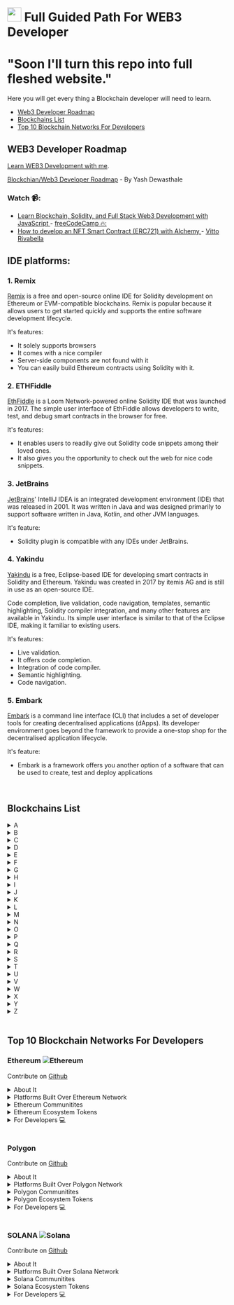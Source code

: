# <a href="https://github.com/yashdev9274" target="_blank" rel="noreferrer"><img src="https://raw.githubusercontent.com/danielcranney/readme-generator/main/public/icons/socials/github.svg" width="32" height="32" /></a> Full Guided Path For WEB3 Developer

# "Soon I'll turn this repo into full fleshed website."

Here you will get every thing a Blockchain developer will need to learn. 

<ul>
<li><a href="#-web3-developer-roadmap">Web3 Developer Roadmap</a></li>
<li><a href="#-blockchains-list">Blockchains List</a></li>
<li><a href="#-Top-10-Blockchain-Networks-For-Developers">Top 10 Blockchain Networks For Developers</a></li>
</ul>

## WEB3 Developer Roadmap

[Learn WEB3 Development with me](Developers\README.md).


[Blockchian/Web3 Developer Roadmap](https://whimsical.com/blockchain-roadmap-BHdhWb6i7EcWmAWC3LafPh) - By Yash Dewasthale

<!-- ### Reading Section 📖:

-  [Blockchain Roadmap: Zero to Hero](https://medium.com/@Kartikey_verma/blockchain-roadmap-zero-to-hero-9c89e963e59c) - [Kartikey Verma](https://medium.com/@Kartikey_verma)↗️ -->

### Watch 📹:

-  [Learn Blockchain, Solidity, and Full Stack Web3 Development with JavaScript ](https://www.youtube.com/watch?v=gyMwXuJrbJQ) - [freeCodeCamp 🔥:](https://www.freecodecamp.org/)
-  [How to develop an NFT Smart Contract (ERC721) with Alchemy ](https://www.youtube.com/watch?v=veBu03A6ptw) - [Vitto Rivabella](https://vitto.cc/)

## IDE platforms:

### 1. Remix

[Remix](https://remix.ethereum.org/) is a free and open-source online IDE for Solidity development on Ethereum or EVM-compatible blockchains. Remix is popular because it allows users to get started quickly and supports the entire software development lifecycle.

It's features:

- It solely supports browsers
- It comes with a nice compiler
- Server-side components are not found with it
- You can easily build Ethereum contracts using Solidity with it.

### 2. ETHFiddle

[EthFiddle](https://ethfiddle.com/) is a Loom Network-powered online Solidity IDE that was launched in 2017. The simple user interface of EthFiddle allows developers to write, test, and debug smart contracts in the browser for free.

It's features:

- It enables users to readily give out Solidity code snippets among their loved ones.
- It also gives you the opportunity to check out the web for nice code snippets.

### 3. JetBrains

[JetBrains](https://www.jetbrains.com/)' IntelliJ IDEA is an integrated development environment (IDE) that was released in 2001. It was written in Java and was designed primarily to support software written in Java, Kotlin, and other JVM languages.

It's feature:

- Solidity plugin is compatible with any IDEs under JetBrains.

### 4. Yakindu

[Yakindu](https://marketplace.eclipse.org/content/yakindu-solidity-tools) is a free, Eclipse-based IDE for developing smart contracts in Solidity and Ethereum. Yakindu was created in 2017 by itemis AG and is still in use as an open-source IDE.

Code completion, live validation, code navigation, templates, semantic highlighting, Solidity compiler integration, and many other features are available in Yakindu. Its simple user interface is similar to that of the Eclipse IDE, making it familiar to existing users.

It's features:

- Live validation.
- It offers code completion.
- Integration of code compiler.
- Semantic highlighting.
- Code navigation.

### 5. Embark

[Embark](https://framework.embarklabs.io/) is a command line interface (CLI) that includes a set of developer tools for creating decentralised applications (dApps). Its developer environment goes beyond the framework to provide a one-stop shop for the decentralised application lifecycle.

It's feature:

- Embark is a framework offers you another option of a software that can be used to create, test and deploy applications




<br>

## Blockchains List


<details>
<summary>A</summary>
<br>

[Algorand](https://www.algorand.foundation/)  is a self-sustaining, decentralized, blockchain-based network that supports a wide range of applications.
[Avalanche](https://www.avax.network/) is a layer one blockchain that functions as a platform for decentralized applications and custom blockchain networks. 

</details>

<details>
<summary>B</summary>
<br>

[Binance BNB](https://bnbchain.org/en) Binance is a unique ecosystem of decentralized, blockchain-based networks. The company has grown to be the leading crypto exchange in a number of countries, and their side organizations are attracting significant interest as well.

</details>

<details>
<summary>C</summary>
<br>

[Cardano](https://www.cardano.org/) Cardano was founded back in 2017, and named after the 16th century Italian polymath Gerolamo Cardano. The native ADA token takes its name from the 19th century mathematician Ada Lovelace, widely regarded as the world’s first computer programmer. The ADA token is designed to ensure that owners can participate in the operation of the network. Because of this, those who hold the cryptocurrency have the right to vote on any proposed changes to the software.

[Chainlink LINK](https://chain.link/) Chainlink, a blockchain abstraction layer that was established in 2017, enables globally interconnected smart contracts. Chainlink, a decentralised oracle network, enables blockchains to interact securely with external data feeds, events, and payment methods while providing the crucial off-chain information required by sophisticated smart contracts, which are quickly taking over as the primary type of digital contract.

A sizable open-source community of data producers, node operators, smart contract developers, researchers, security auditors, and others powers the Chainlink Network. The firm is committed to ensuring that all node operators and users who want to contribute to the network are assured decentralised involvement.

</details>

<details>
<summary>D</summary>
<br>
This is how you dropdown.
</details>

<details>
<summary>E</summary>
<br>

[Ethereum](https://ethereum.org/en/) is a decentralized open-source blockchain system that features its own cryptocurrency, Ether. ETH works as a platform for numerous other cryptocurrencies, as well as for the execution of decentralized smart contracts.

</details>

<details>
<summary>F</summary>
<br>
This is how you dropdown.
</details>

<details>
<summary>G</summary>
<br>
This is how you dropdown.
</details>

<details>
<summary>H</summary>
<br>

[Hedera](https://www.hedera.com/) The native cryptocurrency of Hedera Hashgraph, which positions itself as a rival to conventional blockchain technology and seeks to excel in speed, efficiency, and security, is Hedera (HBAR). 

Hedera A distributed ledger technology is called hashgraph (DLT). The project website claims that one way Hedera differs from other blockchains is that it makes use of a brand-new consensus technique called hashgraph. It aims to accelerate transaction processing and execution, get rid of delays, and smooth out the TPS (transactions per second) indicator. Hashgraph is promoted as an improvement in transaction cost, performance, and scalability.

Hedera's native token, HBAR, fuels the network's apps. Network services, transaction costs, in-app purchases, and micropayments are all paid for with HBAR. With HBAR tokens, developers can pay network fees for services like working with smart contracts, storing files, and exchanging currencies. Network nodes are rewarded and paid with HBAR.

Decentralized governance is a unique feature of Hedera Hashgraph. The Governing Council makes all significant decisions including pricing strategy, software improvements, and wealth management.

</details>

<details>
<summary>I</summary>
<br>
This is how you dropdown.
</details>

<details>
<summary>J</summary>
<br>
This is how you dropdown.
</details>

<details>
<summary>K</summary>
<br>
This is how you dropdown.
</details>

<details>
<summary>L</summary>
<br>
This is how you dropdown.
</details>

<details>
<summary>M</summary>
<br>
This is how you dropdown.
</details>

<details>
<summary>N</summary>
<br>
This is how you dropdown.
</details>

<details>
<summary>O</summary>
<br>
This is how you dropdown.
</details>

<details>
<summary>P</summary>
<br>
This is how you dropdown.
</details>

<details>
<summary>Q</summary>
<br>

 [Quant](https://quant.network/) With a June 2018 debut, Quant set out to connect networks and blockchains on a worldwide scale while maintaining the network's effectiveness and compatibility. By developing the first blockchain operating system, it is the first initiative to address the interoperability issue.


The project is designed as a distributed ledger operating system—and Overledger Network—for tying several blockchain networks together. The initiative claims to be the first blockchain-specific operating system.

Quant's major goal is to close the gap between various blockchains by utilising Overledger. The Overledger network, which Quant describes as the ecosystem on which the future ecosystem of the digital economy would be created, serves as the project's skeleton.
 
</details>

<details>
<summary>R</summary>
<br>
This is how you dropdown.
</details>

<details>
<summary>S</summary>
<br>
This is how you dropdown.
</details>

<details>
<summary>T</summary>
<br>
This is how you dropdown.
</details>

<details>
<summary>U</summary>
<br>
This is how you dropdown.
</details>

<details>
<summary>V</summary>
<br>
This is how you dropdown.
</details>

<details>
<summary>W</summary>
<br>
This is how you dropdown.
</details>

<details>
<summary>X</summary>
<br>
This is how you dropdown.
</details>

<details>
<summary>Y</summary>
<br>
This is how you dropdown.
</details>

<details>
<summary>Z</summary>
<br>
This is how you dropdown.
</details>





<br>

## Top 10 Blockchain Networks For Developers

### Ethereum ![Ethereum](https://raw.githubusercontent.com/ErikThiart/cryptocurrency-icons/master/16/ethereum.png "Ethereum (ETH)")

Contribute on [Github](https://github.com/ethereum/ethereum-org-website)

 <details>
<summary>About It</summary>
<br>

 [Ethereum Whitepaper](https://ethereum.org/en/whitepaper/) published by [Vitalik Buterin](https://twitter.com/VitalikButerin?s=20&t=WPTZffsZfzb9bAiPYVBtDw)
 
Ethereum is a decentralized open-source blockchain system that features its own cryptocurrency, Ether. ETH works as a platform for numerous other cryptocurrencies, as well as for the execution of decentralized smart contracts.

Ethereum was first described in a 2013 whitepaper by Vitalik Buterin. Buterin, along with other co-founders, secured funding for the project in an online public crowd sale in the summer of 2014. The project team managed to raise $18.3 million in Bitcoin, and Ethereum’s price in the Initial Coin Offering (ICO) was $0.311, with over 60 million Ether sold. Taking Ethereum’s price now, this puts the return on investment (ROI) at an annualized rate of over 270%, essentially almost quadrupling your investment every year since the summer of 2014.
 
### About Founders

Ethereum has a total of eight co-founders — an unusually large number for a crypto project. They first met on June 7, 2014, in Zug, Switzerland.

- Russian-Canadian [Vitalik Buterin](https://twitter.com/VitalikButerin?s=20&t=WPTZffsZfzb9bAiPYVBtDw) is perhaps the best known of the bunch. He authored the original white paper that first described Ethereum in 2013 and still works on improving the platform to this day. Prior to ETH, Buterin co-founded and wrote for the Bitcoin Magazine news website.
- British programmer [Gavin Wood](https://twitter.com/gavofyork?s=20&t=mU7mHJq5HFbGD_m_rGgXyA) is arguably the second most important co-founder of ETH, as he coded the first technical implementation of Ethereum in the C++ programming language, proposed Ethereum’s native programming language Solidity and was the first chief technology officer of the Ethereum Foundation. Before Ethereum, Wood was a research scientist at Microsoft. Afterward, he moved on to establish the Web3 Foundation.

### How Ethereum Is Unique?

Ethereum has pioneered the concept of a blockchain smart contract platform. Smart contracts are computer programs that automatically execute the actions necessary to fulfill an agreement between several parties on the internet. They were designed to reduce the need for trusted intermediates between contractors, thus reducing transaction costs while also increasing transaction reliability.
 
Reference [CoinMarketCap](https://coinmarketcap.com/currencies/ethereum/)

</details>
<!-- <br> -->


 <details>
<summary>Platforms Built Over Ethereum Network</summary>
<br>

<details>
<summary>Marketplace</summary>
<br>

 [OPENSEA](https://opensea.io/)
 [X2Y2](https://x2y2.io/)
 [Rarible](https://rarible.com/)
 
</details>

<details>
<summary>DeFi</summary>
<br>

 [1InchNetwork](https://1inch.io/)
 
 [Curve Swap](https://curve.fi/#/ethereum/swap)

 [Sushi](https://www.sushi.com/)

</details>

<details>
<summary>DEXs</summary>
<br>
This is how you dropdown.
</details>

<details>
<summary>DeSci</summary>
<br>
This is how you dropdown.
</details>
 
<details>
<summary>DeSocial</summary>
<br>
This is how you dropdown.
</details>
 

</details>

<!-- <br> -->

 <details>
<summary>Ethereum Communitites</summary>
<br>

### Twitter

[@ethereum](https://twitter.com/ethereum): Official account of the Ethereum Foundation.

[@ethdotorg](https://twitter.com/ethdotorg): The portal to Ethereum, built for our growing global community.

[List of influential Ethereum twitter accounts](https://hive.one/c/ethereum?page=1)

### YouTube

[Ethereum Foundation](https://www.youtube.com/c/EthereumFoundation): Keep up to date with the latest from the Ethereum Foundation.

### Reddit

[r/ethereum](https://www.reddit.com/r/ethereum/): Updates Related to Ethereum

### Discord

[Ethereum Cat Herders](https://discord.com/invite/Nz6rtfJ8Cu): Community oriented around offering project management support to Ethereum development.

[Ethereum Hackers](https://ethglobal.co/discord): Discord chat run by ETHGlobal: an online community for Ethereum hackers all over the world.

[CryptoDevs](https://discord.gg/5W5tVb3): Ethereum development focused Discord community.

[EthStaker Discord](https://discord.io/ethstaker): Community oriented around offering project management support to Ethereum development.

[Web3 University](https://discord.gg/ZH5aXDgWEU): Community focused on learning web3 development.


</details>

 <details>
<summary>Ethereum Ecosystem Tokens</summary>
<br>
This is how you dropdown.
</details>

 <details>
<summary>For Developers 💻</summary>
<br>

 Introduction to [Blockchain](https://youtu.be/_160oMzblY8) - [Anders Brownworth](https://twitter.com/anders94)
 
 'A PYTHON DEVELOPER'S INTRODUCTION TO ETHEREUM' an [article](https://ethereum.org/en/developers/tutorials/a-developers-guide-to-ethereum-part-one/) - Marc Garreau
 
 Contribute on [Github](https://github.com/ethereum/ethereum-org-website)
 
 <details>
 <summary>For Developers</summary>
 <br>

  Contribute on [Github](https://github.com/ethereum/ethereum-org-website)

 </details>
 
</details>

<br>

### Polygon

Contribute on [Github](https://github.com/maticnetwork)

 <details>
<summary>About It</summary>
<br>
 
 - [Polygon Whitepaper](https://github.com/maticnetwork/whitepaper)
 
 Polygon (previously Matic Network) is the first well-structured, easy-to-use platform for Ethereum scaling and  infrastructure development. Its core component is Polygon SDK, a modular, flexible framework that supports building multiple types of applications.
 
 Polygon (formerly Matic Network) is a Layer 2 scaling solution backed by Binance and Coinbase. The project seeks to stimulate mass adoption of cryptocurrencies by resolving the problems of scalability on many blockchains.
 
 MATIC, the native tokens of Polygon, is an ERC-20 token running on the Ethereum blockchain. The tokens are used for payment services on Polygon and as a settlement currency between users who operate within the Polygon ecosystem. The transaction fees on Polygon sidechains are also paid in MATIC tokens.
 
 ### About Founder
 
 Polygon (formerly Matic Network) was launched in October 2017. Polygon was co-founded by Jaynti Kanani, Sandeep Nailwal and Anurag Arjun, two experienced blockchain developers and a business consultant.The team included co-founder of Polygon, Jaynti Kanani. Jaynti, a full-stack developer and blockchain engineer currently serves as the CEO of Polygon.
 
 Reference [CoinMarketCap](https://coinmarketcap.com/currencies/ethereum/)
 
</details>

 <details>
<summary>Platforms Built Over Polygon Network</summary>
<br>

<details>
<summary>DAOs</summary>
<br>
This is how you dropdown.
</details>

<details>
<summary>DeFi</summary>
<br>
This is how you dropdown.
</details>

<details>
<summary>DEXs</summary>
<br>
This is how you dropdown.
</details>

<details>
<summary>DeSci</summary>
<br>
This is how you dropdown.
</details>
 
<details>
<summary>DeSocial</summary>
<br>
This is how you dropdown.
</details>
 

</details>

<!-- <br> -->

 <details>
<summary>Polygon Communitites</summary>
<!-- <br> -->

 ### Twitter
 
  - [Polygon Twitter](https://twitter.com/0xPolygon?s=20&t=e4bg63DH3Ez0COjG2XwN1A) 
  - [Polygon Ecosystem Updates](https://twitter.com/0xPolygonNews?s=20&t=dlMcXKyqZ35FQG0xg95b5g)
  - [Polygon Developers](https://twitter.com/0xPolygonDevs)
 
</details>

 <details>
<summary>Polygon Ecosystem Tokens </summary>
<br>

 - [Polygon (MATIC)](https://polygon.technology/)
 - [DAI](https://makerdao.com/en/)
 - [CHAINLINK (LINK)](https://chain.link/)
 - [Decentraland (MANA)](https://decentraland.org/)
</details>

 <details>
<summary>For Developers 💻</summary>
<br>

 Contribute on [Github](https://github.com/maticnetwork)
 
 <details>
<summary>For Developers</summary>
<br>

 Contribute on [Github](https://github.com/maticnetwork)
 
</details>
 
</details>

<br>

### SOLANA ![Solana](https://raw.githubusercontent.com/ErikThiart/cryptocurrency-icons/master/16/solana.png "Solana (SOL)")

Contribute on [Github](https://github.com/solana-labs)

 <details>
<summary>About It</summary>
<br>
 
 - [Solana Whitepaper](https://solana.com/solana-whitepaper.pdf)
 
Solana is a highly functional open source project that banks on blockchain technology’s permissionless nature to provide decentralized finance (DeFi) solutions. While the idea and initial work on the project began in 2017, Solana was officially launched in March 2020 by the Solana Foundation with headquarters in Geneva, Switzerland.

The Solana protocol is designed to facilitate decentralized app (DApp) creation. It aims to improve scalability by introducing a proof-of-history (PoH) consensus combined with the underlying proof-of-stake (PoS) consensus of the blockchain.
 
 ### About Founder
 
 [Anatoly Yakovenko](https://twitter.com/aeyakovenko?ref_src=twsrc%5Egoogle%7Ctwcamp%5Eserp%7Ctwgr%5Eauthor) is the most important person behind Solana. His professional career started at Qualcomm, where he quickly moved up the ranks and became senior staff engineer manager in 2015. Later on, his professional path shifted, and Yakovenko entered a new position as a software engineer at Dropbox.

In 2017, Yakovenko started working on a project which would later materialize as Solana. He teamed up with his Qualcomm colleague Greg Fitzgerald, and they founded a project called Solana Labs. Attracting several more former Qualcomm colleagues in the process, the Solana protocol and SOL token were released to the public in 2020.
 
 Reference [CoinMarketCap](https://coinmarketcap.com/currencies/solana/)
 
</details>

 <details>
<summary>Platforms Built Over Solana Network</summary>
<br>

<details>
<summary>DAOs</summary>
<br>
This is how you dropdown.
</details>

<details>
<summary>DeFi</summary>
<br>
This is how you dropdown.
</details>

<details>
<summary>DEXs</summary>
<br>
This is how you dropdown.
</details>

<details>
<summary>DeSci</summary>
<br>
This is how you dropdown.
</details>
 
<details>
<summary>DeSocial</summary>
<br>
This is how you dropdown.
</details>
 

</details>

<!-- <br> -->

 <details>
<summary>Solana Communitites</summary>
<!-- <br> -->

 ### Twitter
 
  - [Polygon Twitter](https://twitter.com/0xPolygon?s=20&t=e4bg63DH3Ez0COjG2XwN1A) 
  - [Polygon Ecosystem Updates](https://twitter.com/0xPolygonNews?s=20&t=dlMcXKyqZ35FQG0xg95b5g)
  - [Polygon Developers](https://twitter.com/0xPolygonDevs)
 
</details>

 <details>
<summary>Solana Ecosystem Tokens </summary>
<br>

 - [Polygon (MATIC)](https://polygon.technology/)
 - [DAI](https://makerdao.com/en/)
 - [CHAINLINK (LINK)](https://chain.link/)
 - [Decentraland (MANA)](https://decentraland.org/)
</details>

 <details>
<summary>For Developers 💻</summary>
<br>

 Contribute on [Github](https://github.com/solana-labs)
 
 <details>
<summary>For Developers</summary>
<br>

 Contribute on [Github](https://github.com/maticnetwork)
 
</details>
 
</details>
